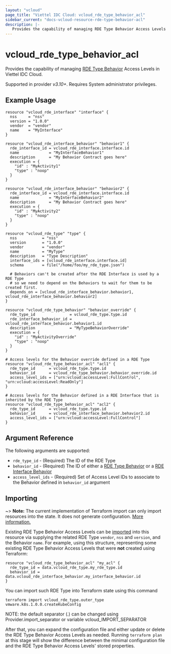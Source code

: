 ```yaml
---
layout: "vcloud"
page_title: "Viettel IDC Cloud: vcloud_rde_type_behavior_acl"
sidebar_current: "docs-vcloud-resource-rde-type-behavior-acl"
description: |-
   Provides the capability of managing RDE Type Behavior Access Levels in Viettel IDC Cloud.
---
```


# vcloud\_rde\_type\_behavior\_acl

Provides the capability of managing [RDE Type Behavior](/providers/terraform-viettelidc/vcloud/latest/docs/resources/rde_type_behavior) Access Levels
in Viettel IDC Cloud.

Supported in provider *v3.10+*. Requires System administrator privileges.

## Example Usage

```hcl
resource "vcloud_rde_interface" "interface" {
  nss     = "nss"
  version = "1.0.0"
  vendor  = "vendor"
  name    = "MyInterface"
}

resource "vcloud_rde_interface_behavior" "behavior1" {
  rde_interface_id = vcloud_rde_interface.interface.id
  name             = "MyInterfaceBehavior1"
  description      = "My Behavior Contract goes here"
  execution = {
    "id" : "MyActivity1"
    "type" : "noop"
  }
}

resource "vcloud_rde_interface_behavior" "behavior2" {
  rde_interface_id = vcloud_rde_interface.interface.id
  name             = "MyInterfaceBehavior2"
  description      = "My Behavior Contract goes here"
  execution = {
    "id" : "MyActivity2"
    "type" : "noop"
  }
}

resource "vcloud_rde_type" "type" {
  nss           = "nss"
  version       = "1.0.0"
  vendor        = "vendor"
  name          = "MyType"
  description   = "Type Description"
  interface_ids = [vcloud_rde_interface.interface.id]
  schema        = file("/home/foo/my_rde_type.json")

  # Behaviors can't be created after the RDE Interface is used by a RDE Type
  # so we need to depend on the Behaviors to wait for them to be created first.
  depends_on = [vcloud_rde_interface_behavior.behavior1, vcloud_rde_interface_behavior.behavior2]
}

resource "vcloud_rde_type_behavior" "behavior_override" {
  rde_type_id               = vcloud_rde_type.type.id
  rde_interface_behavior_id = vcloud_rde_interface_behavior.behavior1.id
  description               = "MyTypeBehaviorOverride"
  execution = {
    "id" : "MyActivityOverride"
    "type" : "noop"
  }
}

# Access levels for the Behavior override defined in a RDE Type
resource "vcloud_rde_type_behavior_acl" "acl1" {
  rde_type_id      = vcloud_rde_type.type.id
  behavior_id      = vcloud_rde_type_behavior.behavior_override.id
  access_level_ids = ["urn:vcloud:accessLevel:FullControl", "urn:vcloud:accessLevel:ReadOnly"]
}

# Access levels for the Behavior defined in a RDE Interface that is inherited by the RDE Type
resource "vcloud_rde_type_behavior_acl" "acl2" {
  rde_type_id      = vcloud_rde_type.type.id
  behavior_id      = vcloud_rde_interface_behavior.behavior2.id
  access_level_ids = ["urn:vcloud:accessLevel:FullControl"]
}
```

## Argument Reference

The following arguments are supported:

* `rde_type_id` - (Required) The ID of the RDE Type
* `behavior_id` - (Required) The ID of either a [RDE Type Behavior](/providers/terraform-viettelidc/vcloud/latest/docs/resources/rde_type_behavior)
  or a [RDE Interface Behavior](/providers/terraform-viettelidc/vcloud/latest/docs/resources/rde_interface_behavior)
* `access_level_ids` - (Required) Set of Access Level IDs to associate to the Behavior defined in `behavior_id` argument

## Importing

~> **Note:** The current implementation of Terraform import can only import resources into the state. It does not generate
configuration. [More information.][docs-import]

Existing RDE Type Behavior Access Levels can be [imported][docs-import] into this resource via supplying the related RDE Type `vendor`, `nss` and `version`, and
the Behavior `name`.
For example, using this structure, representing some existing RDE Type Behavior Access Levels that were **not** created using Terraform:

```hcl
resource "vcloud_rde_type_behavior_acl" "my_acl" {
  rde_type_id = data.vcloud_rde_type.my_rde_type.id
  behavior_id = data.vcloud_rde_interface_behavior.my_interface_behavior.id
}
```

You can import such RDE Type into Terraform state using this command

```
terraform import vcloud_rde_type.outer_type vmware.k8s.1.0.0.createKubeConfig
```

NOTE: the default separator (.) can be changed using Provider.import_separator or variable vcloud_IMPORT_SEPARATOR

[docs-import]:https://www.terraform.io/docs/import/

After that, you can expand the configuration file and either update or delete the RDE Type Behavior Access Levels as needed. Running `terraform plan`
at this stage will show the difference between the minimal configuration file and the RDE Type Behavior Access Levels' stored properties.
